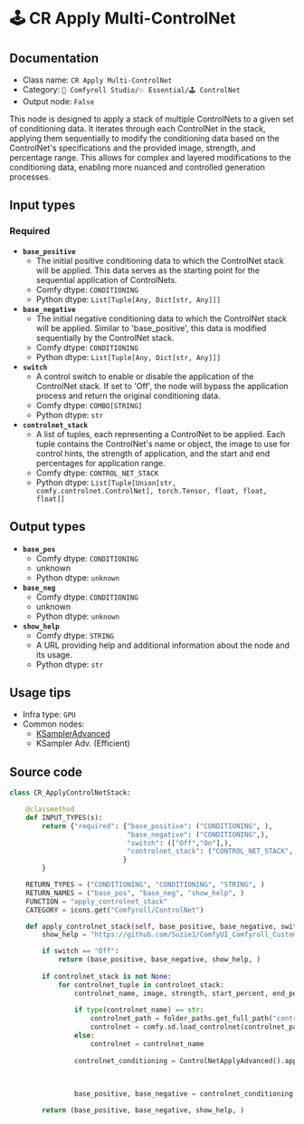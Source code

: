 # 🕹️ CR Apply Multi-ControlNet
## Documentation
- Class name: `CR Apply Multi-ControlNet`
- Category: `🧩 Comfyroll Studio/✨ Essential/🕹️ ControlNet`
- Output node: `False`

This node is designed to apply a stack of multiple ControlNets to a given set of conditioning data. It iterates through each ControlNet in the stack, applying them sequentially to modify the conditioning data based on the ControlNet's specifications and the provided image, strength, and percentage range. This allows for complex and layered modifications to the conditioning data, enabling more nuanced and controlled generation processes.
## Input types
### Required
- **`base_positive`**
    - The initial positive conditioning data to which the ControlNet stack will be applied. This data serves as the starting point for the sequential application of ControlNets.
    - Comfy dtype: `CONDITIONING`
    - Python dtype: `List[Tuple[Any, Dict[str, Any]]]`
- **`base_negative`**
    - The initial negative conditioning data to which the ControlNet stack will be applied. Similar to 'base_positive', this data is modified sequentially by the ControlNet stack.
    - Comfy dtype: `CONDITIONING`
    - Python dtype: `List[Tuple[Any, Dict[str, Any]]]`
- **`switch`**
    - A control switch to enable or disable the application of the ControlNet stack. If set to 'Off', the node will bypass the application process and return the original conditioning data.
    - Comfy dtype: `COMBO[STRING]`
    - Python dtype: `str`
- **`controlnet_stack`**
    - A list of tuples, each representing a ControlNet to be applied. Each tuple contains the ControlNet's name or object, the image to use for control hints, the strength of application, and the start and end percentages for application range.
    - Comfy dtype: `CONTROL_NET_STACK`
    - Python dtype: `List[Tuple[Union[str, comfy.controlnet.ControlNet], torch.Tensor, float, float, float]]`
## Output types
- **`base_pos`**
    - Comfy dtype: `CONDITIONING`
    - unknown
    - Python dtype: `unknown`
- **`base_neg`**
    - Comfy dtype: `CONDITIONING`
    - unknown
    - Python dtype: `unknown`
- **`show_help`**
    - Comfy dtype: `STRING`
    - A URL providing help and additional information about the node and its usage.
    - Python dtype: `str`
## Usage tips
- Infra type: `GPU`
- Common nodes:
    - [KSamplerAdvanced](../../Comfy/Nodes/KSamplerAdvanced.md)
    - KSampler Adv. (Efficient)



## Source code
```python
class CR_ApplyControlNetStack:

    @classmethod
    def INPUT_TYPES(s):
        return {"required": {"base_positive": ("CONDITIONING", ),
                             "base_negative": ("CONDITIONING",),
                             "switch": (["Off","On"],),
                             "controlnet_stack": ("CONTROL_NET_STACK", ),
                            }
        }                    

    RETURN_TYPES = ("CONDITIONING", "CONDITIONING", "STRING", )
    RETURN_NAMES = ("base_pos", "base_neg", "show_help", )
    FUNCTION = "apply_controlnet_stack"
    CATEGORY = icons.get("Comfyroll/ControlNet")

    def apply_controlnet_stack(self, base_positive, base_negative, switch, controlnet_stack=None,):
        show_help = "https://github.com/Suzie1/ComfyUI_Comfyroll_CustomNodes/wiki/ControlNet-Nodes#cr-apply-multi-controlnet-stack"

        if switch == "Off":
            return (base_positive, base_negative, show_help, )
    
        if controlnet_stack is not None:
            for controlnet_tuple in controlnet_stack:
                controlnet_name, image, strength, start_percent, end_percent  = controlnet_tuple
                
                if type(controlnet_name) == str:
                    controlnet_path = folder_paths.get_full_path("controlnet", controlnet_name)
                    controlnet = comfy.sd.load_controlnet(controlnet_path)
                else:
                    controlnet = controlnet_name
                
                controlnet_conditioning = ControlNetApplyAdvanced().apply_controlnet(base_positive, base_negative,
                                                                                     controlnet, image, strength,
                                                                                     start_percent, end_percent)

                base_positive, base_negative = controlnet_conditioning[0], controlnet_conditioning[1]

        return (base_positive, base_negative, show_help, )

```
